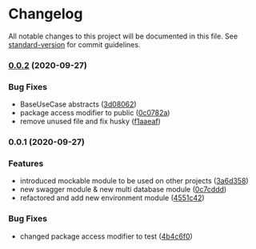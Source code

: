 # Changelog

All notable changes to this project will be documented in this file. See [standard-version](https://github.com/conventional-changelog/standard-version) for commit guidelines.

### [0.0.2](https://github.com/yggni/common/compare/v0.0.1...v0.0.2) (2020-09-27)


### Bug Fixes

* BaseUseCase abstracts ([3d08062](https://github.com/yggni/common/commit/3d0806287183361b129dc40cd724403aadbcf920))
* package access modifier to public ([0c0782a](https://github.com/yggni/common/commit/0c0782ad3c96d6dfeb07d336b3f599aedc8210f1))
* remove unused file and fix husky ([f1aaeaf](https://github.com/yggni/common/commit/f1aaeaf849064999224be0f6400cdcdceeb860a1))

### 0.0.1 (2020-09-27)


### Features

* introduced mockable module to be used on other projects ([3a6d358](https://github.com/yggni/common/commit/3a6d3585306fba90c2ace905ca9d3ad507fbb230))
* new swagger module & new multi database module ([0c7cddd](https://github.com/yggni/common/commit/0c7cddd8353d9fbb6e57ddf15a7de021db17a0aa))
* refactored and add new environment module ([4551c42](https://github.com/yggni/common/commit/4551c4239ef21264d4a2622ebda79d0ecd82bcc6))


### Bug Fixes

* changed package access modifier to test ([4b4c6f0](https://github.com/yggni/common/commit/4b4c6f044d49e30dbf5d5eda5422df6867fe1bfa))

